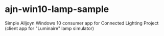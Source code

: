 # ajn-win10-lamp-sample
Simple Alljoyn Windows 10 consumer app for Connected Lighting Project (client app for "Luminaire" lamp simulator)
